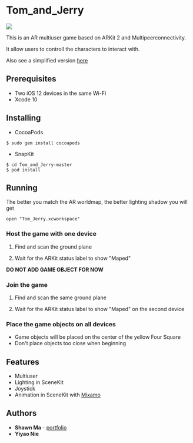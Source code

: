 # Tom_and_Jerry
![](Tom_and_Jerry.gif)

This is an AR multiuser game based on ARKit 2 and Multipeerconnectivity.

It allow users to controll the characters to interact with.

Also see a simplified version [here](https://github.com/ShawnMa16/iOS_ARkit2_Multiusers)

## Prerequisites
* Two iOS 12 devices in the same Wi-Fi
* Xcode 10

## Installing
* CocoaPods
```
$ sudo gem install cocoapods
```
* SnapKit
```
$ cd Tom_and_Jerry-master
$ pod install
```
## Running
The better you match the AR worldmap, the better lighting shadow you will get
```
open "Tom_Jerry.xcworkspace"
```

### Host the game with one device

1. Find and scan the ground plane

2. Wait for the ARKit status label to show "Maped"

**DO NOT ADD GAME OBJECT FOR NOW**

### Join the game 

1. Find and scan the same ground plane

2. Wait for the ARKit status label to show "Maped" on the second device

### Place the game objects on all devices
* Game objects will be placed on the center of the yellow Four Square
* Don't place objects too close when beginning

## Features 
* Multiuser
* Lighting in SceneKit
* Joystick
* Animation in SceneKit with [Mixamo](https://www.mixamo.com)


## Authors

* **Shawn Ma**  - [portfolio](https://xiaoma.space)
* **Yiyao Nie**
